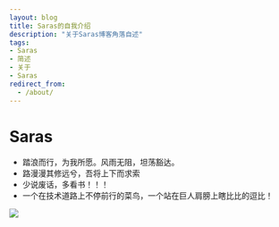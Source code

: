 ```yaml
---
layout: blog
title: Saras的自我介绍
description: "关于Saras博客角落自述"
tags: 
- Saras
- 简述
- 关于
- Saras
redirect_from:
  - /about/
---
```


# Saras

* 踏浪而行，为我所愿。风雨无阻，坦荡豁达。
* 路漫漫其修远兮，吾将上下而求索
* 少说废话，多看书！！！
* 一个在技术道路上不停前行的菜鸟，一个站在巨人肩膀上瞎比比的逗比！

![](https://avatars.githubusercontent.com/SarasXu)




 

